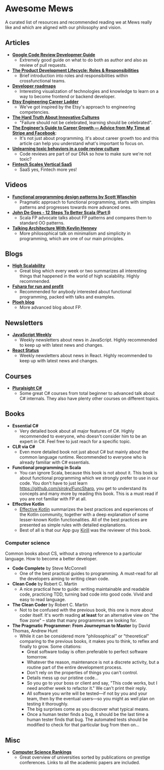 # Awesome Mews

A curated list of resources and recommended reading we at Mews really like and which are aligned with our philosophy and vision.

## Articles

- **[Google Code Review Developmer Guide](https://google.github.io/eng-practices/review/)**
    - Extremely good guide on what to do both as author and also as review of pull requests.
- **[The Product Development Lifecycle: Roles & Responsibilities](https://productcoalition.com/the-product-development-lifecycle-roles-responsibilities-5ba8ff4e1dc0)**
    - Brief introduction into roles and responsibilities within crossfunctional teams.
- **[Developer roadmaps](https://roadmap.sh/roadmaps)**
    - Interesting visualization of technologies and knowledge to learn on a way to become frontend or backend developer.
- **[Etsy Engineering Career Ladder](https://etsy.github.io/Etsy-Engineering-Career-Ladder/competencies.html)**
    - We've got inspired by the Etsy's approach to engineering competencies.
- **[The Hard Truth About Innovative Cultures](https://hbr.org/2019/01/the-hard-truth-about-innovative-cultures)**
    - "Failure should not be celebrated, learning should be celebrated".
- **[The Engineer’s Guide to Career Growth — Advice from My Time at Stripe and Facebook](https://firstround.com/review/the-engineers-guide-to-career-growth-advice-from-my-time-at-stripe-and-facebook/)**:
    - It's not just about programming. It's about career growth too and this article can help you understand what's important to focus on.
- **[Unlearning toxic behaviors in a code review culture](https://medium.com/@sandya.sankarram/unlearning-toxic-behaviors-in-a-code-review-culture-b7c295452a3c)**
    - Code reviews are part of our DNA so how to make sure we're not toxic?
- **[Fintech Scales Vertical SaaS](https://a16z.com/2020/08/04/fintech-scales-vertical-saas/)**
    - SaaS yes, Fintech more yes!

## Videos

- **[Functional programming design patterns by Scott Wlaschin](https://www.youtube.com/watch?v=E8I19uA-wGY)**
    - Pragmatic approach to functional programming, starts with simples patterns and progresses towards more advanced ones.
- **[John De Goes - 12 Steps To Better Scala (Part I)](https://www.youtube.com/watch?v=71yhnTGw0hY)**
    - Scala FP advocate talks about FP patterns and compares them to standard OO patterns.
- **[Talking Architecture With Kevlin Henney](https://www.youtube.com/watch?v=Y6B4jYBR4Y8)**
    - More philosophical talk on minimalism and simplicity in programming, which are one of our main principles.

## Blogs

- **[High Scalability](http://highscalability.com/)**
    - Great blog which every week or two summarizes all interesting things that happened in the world of high scalability. Highly recommended.
- **[Fsharp for run and profit](https://fsharpforfunandprofit.com/)**
    - Recommended for anybody interested about functional programming, packed with talks and examples.
- **[Ploeh blog](http://blog.ploeh.dk/archive/)**
    - More advanced blog about FP.

## Newsletters

- **[JavaScript Weekly](https://javascriptweekly.com/)**
    - Weekly newsletters about news in JavaScript. Highly recommended to keep up with latest news and changes.
- **[React Status](https://react.statuscode.com/)**
    - Weekly newsletters about news in React. Highly recommended to keep up with latest news and changes.
    
## Courses

- **[Pluralsight C#](https://www.pluralsight.com/paths/csharp)**
    - Some great C# courses from total beginner to advanced talk about C# internals. They also have plenty other courses on different topics.

## Books

- **Essential C#**
    - Very detailed book about all major features of C#. Highly recommended to everyone, who doesn't consider him to be an expert in C#. Feel free to just reach for a specific topic.
- **CLR via C#**
    - Even more detailed book not just about C# but mainly about the common language runtime. Recommended to everyone who is already familiar with C# essentials.
- **Functional programming in Scala**
    - You can ignore Scala, because this book is not about it. This book is about functional programming which we strongly prefer to use in our code. You don't have to just learn https://github.com/siroky/FuncSharp, you get to understand its concepts and many more by reading this book. This is a must read if you are not familiar with FP at all.
- **Effective Kotlin**
    - [Effective Kotlin](https://leanpub.com/effectivekotlin) summarizes the best practices and experiences of the Kotlin community, together with a deep explanation of some lesser-known Kotlin functionalities. All of the best practices are presented as simple rules with detailed explanations.
    - Best of all is that our App guy [Kirill](https://github.com/ookami-kb) was the reviewer of this book.
    
### Computer science

Common books about CS, without a strong reference to a particular language. How to become a better developer.

- **Code Complete** by Steve McConnell
    - One of the best practical guides to programming. A must-read for all the developers aiming to writing clean code.
- **Clean Code** by Robert C. Martin
    - A nice practical how to guide: writing maintainable and readable code, practicing TDD, turning bad code into good code. Vivid and easy to read language.
- **The Clean Coder** by Robert C. Martin
    - Not to be confused with the previous book, this one is more about coder itself. It's worth reading **at least** for an alternative view on "the flow zone" – state that many programmers are looking for.
- **The Pragmatic Programmer: From Journeyman to Master** by David Thomas, Andrew Hunt
    - While it can be considered more "philosophical" or "theoretical" comparing to the previous books, it makes you to think, to reflex and finally to grow. Some citations:
        - Great software today is often preferable to perfect software tomorrow.
        - Whatever the reason, maintenance is not a discrete activity, but a routine part of the entire development process.
        - Don't rely on the properties of things you can't control.
        - Details mess up our pristine code...
        - So you go to your boss or client and say, "This code works, but I need another week to refactor it." We can't print their reply.
        - All software you write will be tested—if not by you and your team, then by the eventual users—so you might as well plan on testing it thoroughly.
        - The big surprises come as you discover what typical means.
        - Once a human tester finds a bug, it should be the last time a human tester finds that bug. The automated tests should be modified to check for that particular bug from then on...
    
   
## Misc

- **[Computer Science Rankings](http://csrankings.org/)**
    - Great overview of universities sorted by publications on prestige conferences. Links to all the academic papers are included.
